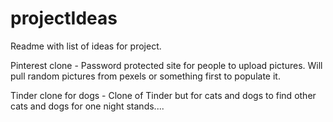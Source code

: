 # projectIdeas
Readme with list of ideas for project.


Pinterest clone - Password protected site for people to upload pictures. Will pull random pictures from pexels or something first to populate it. 

Tinder clone for dogs - Clone of Tinder but for cats and dogs to find other cats and dogs for one night stands....